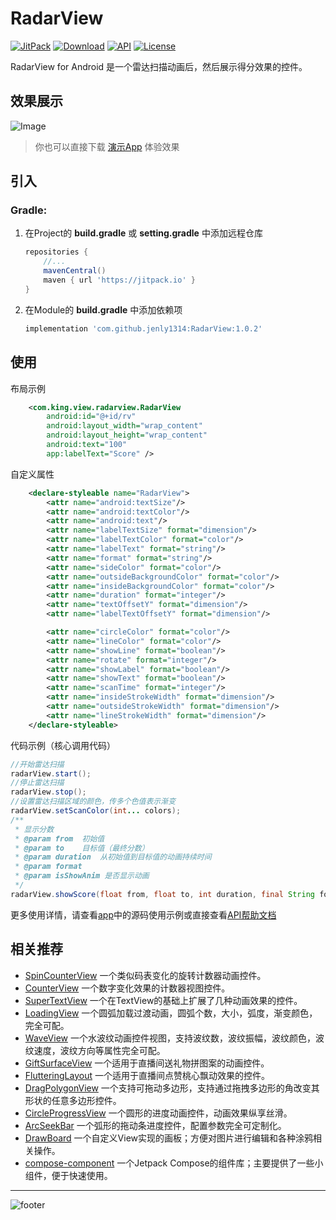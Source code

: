 # RadarView

[![JitPack](https://img.shields.io/jitpack/v/github/jenly1314/RadarView?logo=jitpack)](https://jitpack.io/#jenly1314/RadarView)
[![Download](https://img.shields.io/badge/download-APK-brightgreen?logo=github)](https://raw.githubusercontent.com/jenly1314/RadarView/master/app/app-release.apk)
[![API](https://img.shields.io/badge/API-15%2B-brightgreen?logo=android)](https://developer.android.com/guide/topics/manifest/uses-sdk-element#ApiLevels)
[![License](https://img.shields.io/github/license/jenly1314/RadarView?logo=open-source-initiative)](https://opensource.org/licenses/mit)


RadarView for Android 是一个雷达扫描动画后，然后展示得分效果的控件。

## 效果展示
![Image](GIF.gif)

> 你也可以直接下载 [演示App](https://raw.githubusercontent.com/jenly1314/RadarView/master/app/app-release.apk) 体验效果

## 引入

### Gradle:

1. 在Project的 **build.gradle** 或 **setting.gradle** 中添加远程仓库

    ```gradle
    repositories {
        //...
        mavenCentral()
        maven { url 'https://jitpack.io' }
    }
    ```

2. 在Module的 **build.gradle** 中添加依赖项

    ```gradle
    implementation 'com.github.jenly1314:RadarView:1.0.2'
    ```

## 使用

布局示例
```Xml
    <com.king.view.radarview.RadarView
        android:id="@+id/rv"
        android:layout_width="wrap_content"
        android:layout_height="wrap_content"
        android:text="100"
        app:labelText="Score" />
```

自定义属性
```Xml
    <declare-styleable name="RadarView">
        <attr name="android:textSize"/>
        <attr name="android:textColor"/>
        <attr name="android:text"/>
        <attr name="labelTextSize" format="dimension"/>
        <attr name="labelTextColor" format="color"/>
        <attr name="labelText" format="string"/>
        <attr name="format" format="string"/>
        <attr name="sideColor" format="color"/>
        <attr name="outsideBackgroundColor" format="color"/>
        <attr name="insideBackgroundColor" format="color"/>
        <attr name="duration" format="integer"/>
        <attr name="textOffsetY" format="dimension"/>
        <attr name="labelTextOffsetY" format="dimension"/>

        <attr name="circleColor" format="color"/>
        <attr name="lineColor" format="color"/>
        <attr name="showLine" format="boolean"/>
        <attr name="rotate" format="integer"/>
        <attr name="showLabel" format="boolean"/>
        <attr name="showText" format="boolean"/>
        <attr name="scanTime" format="integer"/>
        <attr name="insideStrokeWidth" format="dimension"/>
        <attr name="outsideStrokeWidth" format="dimension"/>
        <attr name="lineStrokeWidth" format="dimension"/>
    </declare-styleable>
```

代码示例（核心调用代码）
```Java
//开始雷达扫描
radarView.start();
//停止雷达扫描
radarView.stop();
//设置雷达扫描区域的颜色，传多个色值表示渐变
radarView.setScanColor(int... colors);
/**
 * 显示分数
 * @param from  初始值
 * @param to    目标值（最终分数）
 * @param duration  从初始值到目标值的动画持续时间
 * @param format
 * @param isShowAnim 是否显示动画
 */
radarView.showScore(float from, float to, int duration, final String format,boolean isShowAnim);

```

更多使用详情，请查看[app](app)中的源码使用示例或直接查看[API帮助文档](https://jitpack.io/com/github/jenly1314/RadarView/latest/javadoc/)

## 相关推荐
- [SpinCounterView](https://github.com/jenly1314/SpinCounterView) 一个类似码表变化的旋转计数器动画控件。
- [CounterView](https://github.com/jenly1314/CounterView) 一个数字变化效果的计数器视图控件。
- [SuperTextView](https://github.com/jenly1314/SuperTextView) 一个在TextView的基础上扩展了几种动画效果的控件。
- [LoadingView](https://github.com/jenly1314/LoadingView) 一个圆弧加载过渡动画，圆弧个数，大小，弧度，渐变颜色，完全可配。
- [WaveView](https://github.com/jenly1314/WaveView) 一个水波纹动画控件视图，支持波纹数，波纹振幅，波纹颜色，波纹速度，波纹方向等属性完全可配。
- [GiftSurfaceView](https://github.com/jenly1314/GiftSurfaceView) 一个适用于直播间送礼物拼图案的动画控件。
- [FlutteringLayout](https://github.com/jenly1314/FlutteringLayout) 一个适用于直播间点赞桃心飘动效果的控件。
- [DragPolygonView](https://github.com/jenly1314/DragPolygonView) 一个支持可拖动多边形，支持通过拖拽多边形的角改变其形状的任意多边形控件。
- [CircleProgressView](https://github.com/jenly1314/CircleProgressView) 一个圆形的进度动画控件，动画效果纵享丝滑。
- [ArcSeekBar](https://github.com/jenly1314/ArcSeekBar) 一个弧形的拖动条进度控件，配置参数完全可定制化。
- [DrawBoard](https://github.com/jenly1314/DrawBoard) 一个自定义View实现的画板；方便对图片进行编辑和各种涂鸦相关操作。
- [compose-component](https://github.com/jenly1314/compose-component) 一个Jetpack Compose的组件库；主要提供了一些小组件，便于快速使用。

---

![footer](https://jenly1314.github.io/page/footer.svg)

